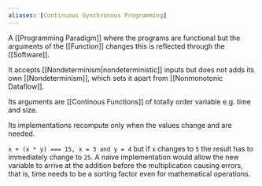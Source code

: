 ```yaml
---
aliases: [Continuous Synchronous Programming]
---
```


A [[Programming Paradigm]] where the programs are functional but the arguments of the [[Function]] changes this is reflected through the [[Software]].

It accepts [[Nondeterminism|nondeterministic]] inputs but does not adds its own [[Nondeterminism]], which sets it apart from [[Nonmonotonic Dataflow]].

Its arguments are [[Continous Functions]] of totally order variable e.g. time and size.

Its implementations recompute only when the values change and are needed.

`x + (x * y) === 15, x = 3 and y = 4` but if `x` changes to `5` the result has to immediately change to `25`. A naive implementation would allow the new variable to arrive at the addition before the multiplication causing errors, that is, time needs to be a sorting factor even for mathematical operations.